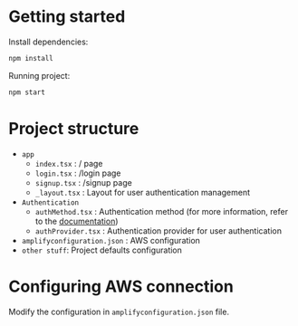 # Getting started
Install dependencies:
```bash
npm install
```
Running project:
```bash
npm start
```

# Project structure
* ``app``
    * ``index.tsx`` : / page
    * ``login.tsx`` : /login page
    * ``signup.tsx`` : /signup page
    * ``_layout.tsx`` : Layout for user authentication management
* ``Authentication``
    * ``authMethod.tsx`` : Authentication method (for more information, refer to the [documentation](https://docs.amplify.aws/react/build-a-backend/auth/connect-your-frontend/))
    * ``authProvider.tsx`` : Authentication provider for user authentication
* ``amplifyconfiguration.json`` : AWS configuration
* ``other stuff``: Project defaults configuration

# Configuring AWS connection
Modify the configuration in ``amplifyconfiguration.json`` file.
